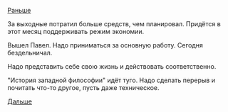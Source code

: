 [Раньше](2016.03.04.md)

За выходные потратил больше средств, чем планировал.
Придётся в этот месяц поддерживать режим экономии.

Вышел Павел. Надо приниматься за основную работу.
Сегодня бездельничал.

Надо представить себе свою жизнь и действовать соответственно.

"История западной философии" идёт туго. Надо сделать перерыв и почитать что-то другое, пусть даже техническое.

[Дальше](2016.03.10.md)